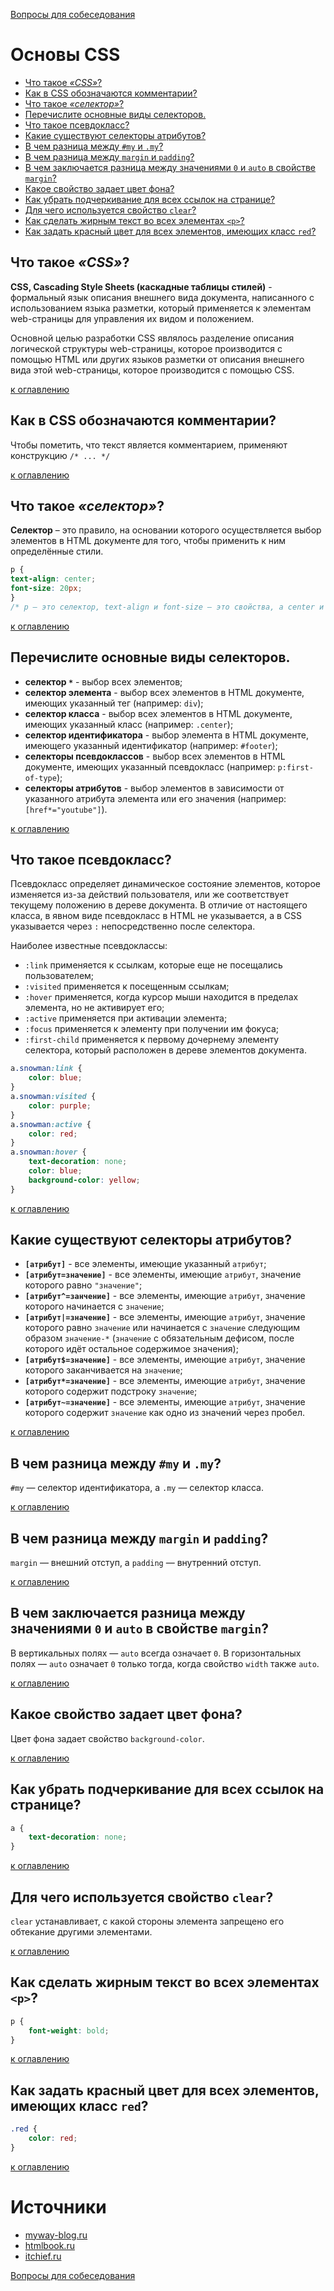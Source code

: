 [Вопросы для собеседования](README.md)

# Основы CSS
+ [Что такое _«CSS»_?](#Что-такое-_CSS_?)
+ [Как в CSS обозначаются комментарии?](#Как-в-CSS-обозначаются-комментарии?)
+ [Что такое _«селектор»_?](#Что-такое-_селектор_?)
+ [Перечислите основные виды селекторов.](#Перечислите-основные-виды-селекторов)
+ [Что такое псевдокласс?](#Что-такое-псевдокласс?)
+ [Какие существуют селекторы атрибутов?](#Какие-существуют-селекторы-атрибутов?)
+ [В чем разница между `#my` и `.my`?](#В-чем-разница-между-my-и-my?)
+ [В чем разница между `margin` и `padding`?](#В-чем-разница-между-margin-и-padding?)
+ [В чем заключается разница между значениями `0` и `auto` в свойстве `margin`?](#В-чем-заключается-разница-между-значениями-0-и-auto-в-свойстве-margin?)
+ [Какое свойство задает цвет фона?](#Какое-свойство-задает-цвет-фона?)
+ [Как убрать подчеркивание для всех ссылок на странице?](#Как-убрать-подчеркивание-для-всех-ссылок-на-странице?)
+ [Для чего используется свойство `clear`?](#Для-чего-используется-свойство-clear?)
+ [Как сделать жирным текст во всех элементах `<p>`?](#Как-сделать-жирным-текст-во-всех-элементах-p?)
+ [Как задать красный цвет для всех элементов, имеющих класс `red`?](#Как-задать-красный-цвет-для-всех-элементов,-имеющих-класс-red?)

## Что такое _«CSS»_?
__CSS, Cascading Style Sheets (каскадные таблицы стилей)__ - формальный язык описания внешнего вида документа, написанного с использованием языка разметки, который применяется к элементам web-страницы для управления их видом и положением.

Основной целью разработки CSS являлось разделение описания логической структуры web-страницы, которое производится с помощью HTML или других языков разметки от описания внешнего вида этой web-страницы, которое производится с помощью CSS. 

[к оглавлению](#Основы-css)

## Как в CSS обозначаются комментарии?
Чтобы пометить, что текст является комментарием, применяют конструкцию `/* ... */`

[к оглавлению](#Основы-css)

## Что такое _«селектор»_?
__Селектор__ – это правило, на основании которого осуществляется выбор элементов в HTML документе для того, чтобы применить к ним определённые стили.

```css
p {
text-align: center;
font-size: 20px;
}
/* p – это селектор, text-align и font-size – это свойства, а center и 20px – значения. */
```

[к оглавлению](#Основы-css)

## Перечислите основные виды селекторов.

+ __селектор `*`__ - выбор всех элементов;
+ __селектор элемента__ - выбор всех элементов в HTML документе, имеющих указанный тег (например: `div`);
+ __селектор класса__ - выбор всех элементов в HTML документе, имеющих указанный класс (например: `.center`);
+ __селектор идентификатора__ - выбор элемента в HTML документе, имеющего указанный идентификатор (например: `#footer`);
+ __селекторы псевдоклассов__ - выбор всех элементов в HTML документе, имеющих указанный псевдокласс (например: `p:first-of-type`);
+ __селекторы атрибутов__ - выбор элементов в зависимости от указанного атрибута элемента или его значения (например: `[href*="youtube"]`).

[к оглавлению](#Основы-css)

## Что такое псевдокласс?
Псевдокласс определяет динамическое состояние элементов, которое изменяется из-за действий пользователя, или же соответствует текущему положению в дереве документа. В отличие от настоящего класса, в явном виде псевдокласс в HTML не указывается, а в CSS указывается через `:` непосредственно после селектора.

Наиболее известные псевдоклассы:

+ `:link` применяется к ссылкам, которые еще не посещались пользователем;
+ `:visited` применяется к посещенным ссылкам;
+ `:hover` применяется, когда курсор мыши находится в пределах элемента, но не активирует его;
+ `:active` применяется при активации элемента;
+ `:focus` применяется к элементу при получении им фокуса;
+ `:first-child` применяется к первому дочернему элементу селектора, который расположен в дереве элементов документа.

```css
a.snowman:link {
    color: blue;
}
a.snowman:visited {
    color: purple;
}
a.snowman:active {
    color: red;
}
a.snowman:hover {
    text-decoration: none;
    color: blue;
    background-color: yellow;
}
```

[к оглавлению](#Основы-css)

## Какие существуют селекторы атрибутов?
+ __`[атрибут]`__ - все элементы, имеющие указанный `атрибут`;
+ __`[атрибут=значение]`__ - все элементы, имеющие `атрибут`, значение которого равно `"значение"`;
+ __`[атрибут^=занчение]`__ - все элементы, имеющие `атрибут`, значение которого начинается с `значение`; 
+ __`[атрибут|=значение]`__ - все элементы, имеющие `атрибут`, значение которого равно `значение` или начинается с `значение` следующим образом `значение-*` (`значение` с обязательным дефисом, после которого идёт остальное содержимое значения);
+ __`[атрибут$=значение]`__ - все элементы, имеющие `атрибут`, значение которого заканчивается на `значение`;
+ __`[атрибут*=значение]`__ - все элементы, имеющие `атрибут`, значение которого содержит подстроку `значение`;
+ __`[атрибут~=значение]`__ - все элементы, имеющие `атрибут`, значение которого содержит `значение` как одно из значений через пробел.

[к оглавлению](#Основы-css)

## В чем разница между `#my` и `.my`?
`#my` — селектор идентификатора, а `.my` — селектор класса.

[к оглавлению](#Основы-css)

## В чем разница между `margin` и `padding`?
`margin` — внешний отступ, а `padding` — внутренний отступ.

[к оглавлению](#Основы-css)

## В чем заключается разница между значениями `0` и `auto` в свойстве `margin`?
В вертикальных полях — `auto` всегда означает `0`. В горизонтальных полях — `auto` означает `0` только тогда, когда свойство `width` также `auto`.

[к оглавлению](#Основы-css)

## Какое свойство задает цвет фона?
Цвет фона задает свойство `background-color`.

[к оглавлению](#Основы-css)

## Как убрать подчеркивание для всех ссылок на странице?
```css
a {
    text-decoration: none;
}
```

[к оглавлению](#Основы-css)

## Для чего используется свойство `clear`?
`clear` устанавливает, с какой стороны элемента запрещено его обтекание другими элементами.

[к оглавлению](#Основы-css)

## Как сделать жирным текст во всех элементах `<p>`?
```css
p {
    font-weight: bold;
}
```

[к оглавлению](#Основы-css)

## Как задать красный цвет для всех элементов, имеющих класс `red`?
```css
.red {
    color: red;
}
```

[к оглавлению](#Основы-css)

# Источники
+ [myway-blog.ru](http://myway-blog.ru/interview-frontend-web-programmer/)
+ [htmlbook.ru](http://stepbystep.htmlbook.ru/?id=43)
+ [itchief.ru](https://itchief.ru/lessons/html-and-css/css-selectors)

[Вопросы для собеседования](README.md)

